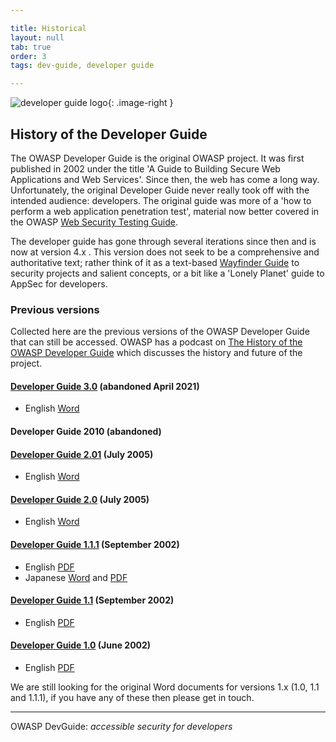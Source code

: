 ```yaml
---

title: Historical
layout: null
tab: true
order: 3
tags: dev-guide, developer guide

---
```


<style type="text/css">
.image-right {
  display: block;
  margin-left: auto;
  margin-right: auto;
  float: right;
  height: 180px;
}
</style>

![developer guide logo](assets/images/dg_logo_di.png){: .image-right }

## History of the Developer Guide

The OWASP Developer Guide is the original OWASP project.
It was first published in 2002 under the title 'A Guide to Building Secure Web Applications and Web Services'.
Since then, the web has come a long way.
Unfortunately, the original Developer Guide never really took off with the intended audience: developers.
The original guide was more of a 'how to perform a web application penetration test',
material now better covered in the OWASP [Web Security Testing Guide][wstg].

The developer guide has gone through several iterations since then and is now at version 4.x .
This version does not seek to be a comprehensive and authoritative text;
rather think of it as a text-based [Wayfinder Guide][intstand] to security projects and salient concepts,
or a bit like a 'Lonely Planet' guide to AppSec for developers.

### Previous versions

Collected here are the previous versions of the OWASP Developer Guide that can still be accessed.
OWASP has a podcast on [The History of the OWASP Developer Guide][history]
which discusses the history and future of the project.

#### [Developer Guide 3.0][guide-3v0] (abandoned April 2021)

* English [Word][guide-3v0]

#### Developer Guide 2010 (abandoned)

#### [Developer Guide 2.01][guide-2v01] (July 2005)

* English [Word][guide-2v01]

#### [Developer Guide 2.0][guide-2v0] (July 2005)

* English [Word][guide-2v0]

#### [Developer Guide 1.1.1][guide-1v11] (September 2002)

* English [PDF][guide-pdf-en-1v11]
* Japanese [Word][guide-word-jp-1v11] and [PDF][guide-pdf-jp-1v11]

#### [Developer Guide 1.1][guide-1v1] (September 2002)

* English [PDF][guide-pdf-en-1v1]

#### [Developer Guide 1.0][guide-1v0] (June 2002)

* English [PDF][guide-pdf-en-1v0]

We are still looking for the original Word documents for versions 1.x (1.0, 1.1 and 1.1.1),
if you have any of these then please get in touch.

----

OWASP DevGuide: _accessible security for developers_

[guide-1v0]: https://github.com/OWASP/DevGuide/tree/1d24d140de3724b6f95655e53b8d0cc6689fbfd8/DevGuide1.0
[guide-pdf-en-1v0]: https://github.com/OWASP/DevGuide/blob/1d24d140de3724b6f95655e53b8d0cc6689fbfd8/DevGuide1.0/OWASPBuildingSecureWebApplicationsAndWebServices-V1.0.pdf
[guide-1v1]: https://github.com/OWASP/DevGuide/tree/22228a88e380ca4b0b88cbb959b32a11174263cd/DevGuide1.1
[guide-pdf-en-1v1]: https://github.com/OWASP/DevGuide/blob/22228a88e380ca4b0b88cbb959b32a11174263cd/DevGuide1.1/OWASPBuildingSecureWebApplicationsAndWebServices-V1.1.pdf
[guide-1v11]: https://github.com/OWASP/DevGuide/tree/71dfba584c0b11443b19a6caf47b9f1adc641679/DevGuide1.1.1
[guide-pdf-en-1v11]: https://github.com/OWASP/DevGuide/blob/71dfba584c0b11443b19a6caf47b9f1adc641679/DevGuide1.1.1/OWASPGuideV1.1.1.pdf
[guide-pdf-jp-1v11]: https://github.com/OWASP/DevGuide/blob/71dfba584c0b11443b19a6caf47b9f1adc641679/DevGuide1.1.1/OWASPGuideV1.1.1-jp.pdf
[guide-word-jp-1v11]: https://github.com/OWASP/DevGuide/blob/71dfba584c0b11443b19a6caf47b9f1adc641679/DevGuide1.1.1/OWASPGuideV1.1.1-jp.doc
[guide-2v0]: https://github.com/OWASP/DevGuide/tree/382fe2bc834beaf9dd50fc195e09329be6f7116f/DevGuide2.0
[guide-2v01]: https://github.com/OWASP/DevGuide/tree/dc5a2977a4797d9b98486417a5527b9f15d8a251/DevGuide2.0.1
[guide-3v0]: https://github.com/OWASP/DevGuide/blob/3.0-final/old/OWASP%20Guide%203.0.docx
[history]: https://www.youtube.com/watch?v=niqV55vPTfw
[intstand]: https://owasp.org/www-project-integration-standards/
[wstg]: https://owasp.org/www-project-web-security-testing-guide/
